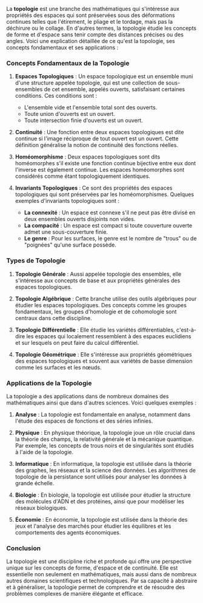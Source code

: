 La **topologie** est une branche des mathématiques qui s'intéresse aux propriétés des espaces qui sont préservées sous des déformations continues telles que l'étirement, le pliage et le tordage, mais pas la déchirure ou le collage. En d'autres termes, la topologie étudie les concepts de forme et d'espace sans tenir compte des distances précises ou des angles. Voici une explication détaillée de ce qu'est la topologie, ses concepts fondamentaux et ses applications :

### Concepts Fondamentaux de la Topologie

1. **Espaces Topologiques** : Un espace topologique est un ensemble muni d'une structure appelée topologie, qui est une collection de sous-ensembles de cet ensemble, appelés ouverts, satisfaisant certaines conditions. Ces conditions sont :
   - L'ensemble vide et l'ensemble total sont des ouverts.
   - Toute union d'ouverts est un ouvert.
   - Toute intersection finie d'ouverts est un ouvert.

2. **Continuité** : Une fonction entre deux espaces topologiques est dite continue si l'image réciproque de tout ouvert est un ouvert. Cette définition généralise la notion de continuité des fonctions réelles.

3. **Homéomorphisme** : Deux espaces topologiques sont dits homéomorphes s'il existe une fonction continue bijective entre eux dont l'inverse est également continue. Les espaces homéomorphes sont considérés comme étant topologiquement identiques.

4. **Invariants Topologiques** : Ce sont des propriétés des espaces topologiques qui sont préservées par les homéomorphismes. Quelques exemples d'invariants topologiques sont :
   - **La connexité** : Un espace est connexe s'il ne peut pas être divisé en deux ensembles ouverts disjoints non vides.
   - **La compacité** : Un espace est compact si toute couverture ouverte admet une sous-couverture finie.
   - **Le genre** : Pour les surfaces, le genre est le nombre de "trous" ou de "poignées" qu'une surface possède.

### Types de Topologie

1. **Topologie Générale** : Aussi appelée topologie des ensembles, elle s'intéresse aux concepts de base et aux propriétés générales des espaces topologiques.

2. **Topologie Algébrique** : Cette branche utilise des outils algébriques pour étudier les espaces topologiques. Des concepts comme les groupes fondamentaux, les groupes d'homologie et de cohomologie sont centraux dans cette discipline.

3. **Topologie Différentielle** : Elle étudie les variétés différentiables, c'est-à-dire les espaces qui localement ressemblent à des espaces euclidiens et sur lesquels on peut faire du calcul différentiel.

4. **Topologie Géométrique** : Elle s'intéresse aux propriétés géométriques des espaces topologiques et souvent aux variétés de basse dimension comme les surfaces et les nœuds.

### Applications de la Topologie

La topologie a des applications dans de nombreux domaines des mathématiques ainsi que dans d'autres sciences. Voici quelques exemples :

1. **Analyse** : La topologie est fondamentale en analyse, notamment dans l'étude des espaces de fonctions et des séries infinies.

2. **Physique** : En physique théorique, la topologie joue un rôle crucial dans la théorie des champs, la relativité générale et la mécanique quantique. Par exemple, les concepts de trous noirs et de singularités sont étudiés à l'aide de la topologie.

3. **Informatique** : En informatique, la topologie est utilisée dans la théorie des graphes, les réseaux et la science des données. Les algorithmes de topologie de la persistance sont utilisés pour analyser les données à grande échelle.

4. **Biologie** : En biologie, la topologie est utilisée pour étudier la structure des molécules d'ADN et des protéines, ainsi que pour modéliser les réseaux biologiques.

5. **Économie** : En économie, la topologie est utilisée dans la théorie des jeux et l'analyse des marchés pour étudier les équilibres et les comportements des agents économiques.

### Conclusion

La topologie est une discipline riche et profonde qui offre une perspective unique sur les concepts de forme, d'espace et de continuité. Elle est essentielle non seulement en mathématiques, mais aussi dans de nombreux autres domaines scientifiques et technologiques. Par sa capacité à abstraire et à généraliser, la topologie permet de comprendre et de résoudre des problèmes complexes de manière élégante et efficace.